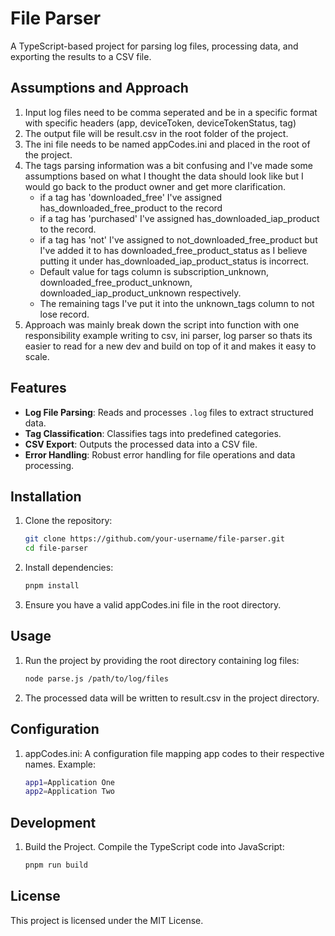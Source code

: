 # File Parser

A TypeScript-based project for parsing log files, processing data, and exporting the results to a CSV file.

## Assumptions and Approach

1. Input log files need to be comma seperated and be in a specific format with specific headers (app, deviceToken, deviceTokenStatus, tag)
2. The output file will be result.csv in the root folder of the project.
3. The ini file needs to be named appCodes.ini and placed in the root of the project.
4. The tags parsing information was a bit confusing and I've made some assumptions based on what I thought the data should look like but I would go back to the product owner and get more clarification.
   - if a tag has 'downloaded_free' I've assigned has_downloaded_free_product to the record
   - if a tag has 'purchased' I've assigned has_downloaded_iap_product to the record.
   - if a tag has 'not' I've assigned to not_downloaded_free_product but I've added it to has downloaded_free_product_status as I believe putting it under has_downloaded_iap_product_status is incorrect.
   - Default value for tags column is subscription_unknown, downloaded_free_product_unknown, downloaded_iap_product_unknown respectively.
   - The remaining tags I've put it into the unknown_tags column to not lose record.
5. Approach was mainly break down the script into function with one responsibility example writing to csv, ini parser, log parser so thats its easier to read for a new dev and build on top of it and makes it easy to scale.

## Features

- **Log File Parsing**: Reads and processes `.log` files to extract structured data.
- **Tag Classification**: Classifies tags into predefined categories.
- **CSV Export**: Outputs the processed data into a CSV file.
- **Error Handling**: Robust error handling for file operations and data processing.

## Installation

1. Clone the repository:
   ```bash
   git clone https://github.com/your-username/file-parser.git
   cd file-parser
   ```
2. Install dependencies:
   ```bash
   pnpm install
   ```
3. Ensure you have a valid appCodes.ini file in the root directory.

## Usage

1. Run the project by providing the root directory containing log files:
   ```bash
   node parse.js /path/to/log/files
   ```
2. The processed data will be written to result.csv in the project directory.

## Configuration

1. appCodes.ini: A configuration file mapping app codes to their respective names. Example:
   ```bash
   app1=Application One
   app2=Application Two
   ```

## Development

1. Build the Project. Compile the TypeScript code into JavaScript:
   ```bash
   pnpm run build
   ```

## License

This project is licensed under the MIT License.
